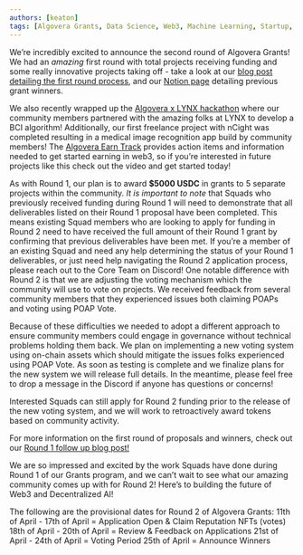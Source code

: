 ```yaml
---
authors: [keaton]
tags: [Algovera Grants, Data Science, Web3, Machine Learning, Startup, DAOHaus, DAO, Algovera Squads]
--- 
```

We’re incredibly excited to announce the second round of Algovera Grants! We had an *amazing* first round with total projects receiving funding and some really innovative projects taking off - take a look at our [blog post detailing the first round process](https://20algovera/), and our [Notion page](https://www.notion.so/Squads-194768658a044302a0cdc24d5d758b9d) detailing previous grant winners.

<!--truncate-->

We also recently wrapped up the [Algovera x LYNX hackathon](https://www.youtube.com/watch?v=O05nH1kzgWE) where our community members partnered with the amazing folks at LYNX to develop a BCI algorithm! Additionally, our first freelance project with nCight was completed resulting in a medical image recognition app build by community members! The [Algovera Earn Track](https://docs.algovera.ai/docs/Tracks/Earn%20Track/Earn%20an%20Income) provides action items and information needed to get started earning in web3, so if you’re interested in future projects like this check out the video and get started today!

As with Round 1, our plan is to award **$5000 USDC** in grants to 5 separate projects within the community. *It is important to note* that Squads who previously received funding during Round 1 will need to demonstrate that all deliverables listed on their Round 1 proposal have been completed. This means existing Squad members who are looking to apply for funding in Round 2 need to have received the full amount of their Round 1 grant by confirming that previous deliverables have been met. If you’re a member of an existing Squad and need any help determining the status of your Round 1 deliverables, or just need help navigating the Round 2 application process, please reach out to the Core Team on Discord! One notable difference with Round 2 is that we are adjusting the voting mechanism which the community will use to vote on projects. We received feedback from several community members that they experienced issues both claiming POAPs and voting using POAP Vote.

Because of these difficulties we needed to adopt a different approach to ensure community members could engage in governance without technical problems holding them back. We plan on implementing a new voting system using on-chain assets which should mitigate the issues folks experienced using POAP Vote. As soon as testing is complete and we finalize plans for the new system we will release full details. In the meantime, please feel free to drop a message in the Discord if anyone has questions or concerns!

Interested Squads can still apply for Round 2 funding prior to the release of the new voting system, and we will work to retroactively award tokens based on community activity.

For more information on the first round of proposals and winners, check out our [Round 1 follow up blog post!](https://docs.algovera.ai/blog/2022/01/27/grant%20recipients%20for%20algovera%20grants%20r1/)

We are so impressed and excited by the work Squads have done during Round 1 of our Grants program, and we can’t wait to see what our amazing community comes up with for Round 2! Here’s to building the future of Web3 and Decentralized AI!

The following are the provisional dates for Round 2 of Algovera Grants:
11th of April - 17th of April = Application Open & Claim Reputation NFTs (votes)
18th of April - 20th of April = Review & Feedback on Applications
21st of April - 24th of April = Voting Period
25th of April = Announce Winners
